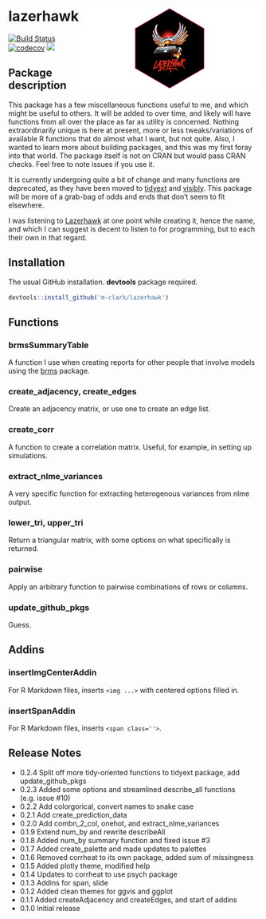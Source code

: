 # lazerhawk <img src="man/img/lh_hex.png" align="right" width = 360/>

[![Build
Status](https://travis-ci.org/m-clark/lazerhawk.svg?branch=master)](https://travis-ci.org/m-clark/lazerhawk)
[![codecov](https://codecov.io/gh/m-clark/lazerhawk/branch/master/graph/badge.svg)](https://codecov.io/gh/m-clark/lazerhawk)
<a href="https://github.com/m-clark/lazerhawk" alt="Miscellaneous Shenanigans">
<img src="https://img.shields.io/badge/miscellaneous_shenanigans-constant-ff5500.svg?colorA=00aaff&longCache=true&style=for-the-badge"  width=27.5%/></a>

<!-- [](https://img.shields.io/badge/misc_shenanigans-constant-ff5500.svg) -->

<!-- https://github.com/badges/shields -->

<!-- <img src="man/img/lh_hex.png" style="display:block; margin: 0 auto;" width='50%'> -->

## Package description

This package has a few miscellaneous functions useful to me, and which
might be useful to others. It will be added to over time, and likely
will have functions from all over the place as far as utility is
concerned. Nothing extraordinarily unique is here at present, more or
less tweaks/variations of available R functions that do almost what I
want, but not quite. Also, I wanted to learn more about building
packages, and this was my first foray into that world. The package
itself is not on CRAN but would pass CRAN checks. Feel free to note
issues if you use it.

It is currently undergoing quite a bit of change and many functions are
deprecated, as they have been moved to
[tidyext](https://github.com/m-clark/tidyext) and
[visibly](https://github.com/m-clark/visibly). This package will be more
of a grab-bag of odds and ends that don’t seem to fit elsewhere.

I was listening to
[Lazerhawk](http://lazerhawk.bandcamp.com/album/redline) at one point
while creating it, hence the name, and which I can suggest is decent to
listen to for programming, but to each their own in that regard.

## Installation

The usual GitHub installation. **devtools** package required.

``` r
devtools::install_github('m-clark/lazerhawk')
```

## Functions

### brmsSummaryTable

A function I use when creating reports for other people that involve
models using the [brms](https://github.com/paul-buerkner/brms) package.

### create\_adjacency, create\_edges

Create an adjacency matrix, or use one to create an edge list.

### create\_corr

A function to create a correlation matrix. Useful, for example, in
setting up simulations.

### extract\_nlme\_variances

A very specific function for extracting heterogenous variances from nlme
output.

### lower\_tri, upper\_tri

Return a triangular matrix, with some options on what specifically is
returned.

### pairwise

Apply an arbitrary function to pairwise combinations of rows or columns.

### update\_github\_pkgs

Guess.

## Addins

### insertImgCenterAddin

For R Markdown files, inserts `<img ...>` with centered options filled
in.

### insertSpanAddin

For R Markdown files, inserts `<span class=''>`.

## Release Notes

  - 0.2.4 Split off more tidy-oriented functions to tidyext package, add
    update\_github\_pkgs
  - 0.2.3 Added some options and streamlined describe\_all functions
    (e.g. issue \#10)
  - 0.2.2 Add colorgorical, convert names to snake case
  - 0.2.1 Add create\_prediction\_data
  - 0.2.0 Add combn\_2\_col, onehot, and extract\_nlme\_variances
  - 0.1.9 Extend num\_by and rewrite describeAll
  - 0.1.8 Added num\_by summary function and fixed issue \#3
  - 0.1.7 Added create\_palette and made updates to palettes
  - 0.1.6 Removed corrheat to its own package, added sum of missingness
  - 0.1.5 Added plotly theme, modified help
  - 0.1.4 Updates to corrheat to use psych package
  - 0.1.3 Addins for span, slide
  - 0.1.2 Added clean themes for ggvis and ggplot
  - 0.1.1 Added createAdjacency and createEdges, and start of addins
  - 0.1.0 Initial release
